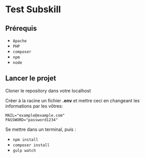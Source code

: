 # Test Subskill

## Prérequis

* `Apache`
* `PHP`
* `composer`
* `npm`
* `node`

## Lancer le projet

Cloner le repository dans votre localhost

Créer à la racine un fichier **.env** et mettre ceci en changeant les informations par les vôtres:<br>

    MAIL="example@example.com"
    PASSWORD="password1234"

Se mettre dans un terminal, puis :
* `npm install`
* `composer install`
* `gulp watch`

